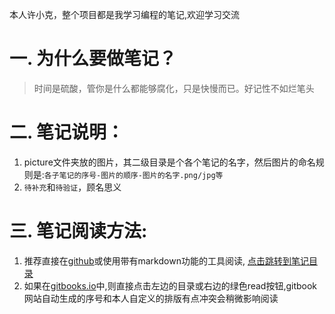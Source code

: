 本人许小克，整个项目都是我学习编程的笔记,欢迎学习交流
# 一. 为什么要做笔记？  
>时间是硫酸，管你是什么都能够腐化，只是快慢而已。好记性不如烂笔头

# 二. 笔记说明：
1. picture文件夹放的图片，其二级目录是个各个笔记的名字，然后图片的命名规则是:`各子笔记的序号-图片的顺序-图片的名字.png/jpg等`
2. `待补充`和`待验证`，顾名思义

# 三. 笔记阅读方法:
1. 推荐直接在[github](https://github.com/xushike/study)或使用带有markdown功能的工具阅读,
[点击跳转到笔记目录](./SUMMARY.md)
2. 如果在[gitbooks.io](https://xushike.gitbooks.io/study/content/)中,则直接点击左边的目录或右边的绿色read按钮,gitbook网站自动生成的序号和本人自定义的排版有点冲突会稍微影响阅读

